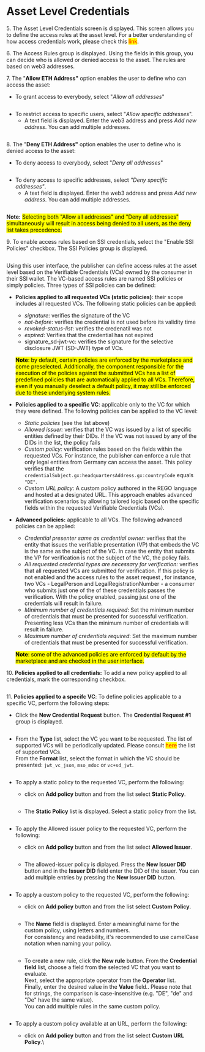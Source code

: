 # Asset Level Credentials

5\. The Asset Level Credentials screen is displayed. This screen allows you to define the access rules at the asset level. For a better understanding of how access credentials work, please check this <mark style="color:red;">link</mark>.

6\. The Access Rules group is displayed. Using the fields in this group, you can decide who is allowed or denied access to the asset. The rules are based on web3 addresses.

7\. The "**Allow ETH Address"** option enables the user to define  who can access the asset:&#x20;

* To grant access to everybody, select "_Allow all addresses_"

<figure><img src="../../../.gitbook/assets/image (1).png" alt=""><figcaption></figcaption></figure>



* To restrict access to specific users, select "_Allow specific addresses_".&#x20;
  * A text field is displayed. Enter the web3 address and press _Add new address_. You can add multiple addresses.&#x20;

<figure><img src="../../../.gitbook/assets/image.png" alt=""><figcaption></figcaption></figure>



8\. The "**Deny ETH Address"** option enables the user to define  who is denied access to the asset:&#x20;

* To deny access to everybody, select "_Deny all addresses_"

<figure><img src="../../../.gitbook/assets/image (2).png" alt=""><figcaption></figcaption></figure>

* To deny access to specific addresses, select _"Deny specific addresses"_.
  * A text field is displayed. Enter the web3 address and press _Add new address_. You can add multiple addresses.

<figure><img src="../../../.gitbook/assets/image (3).png" alt=""><figcaption></figcaption></figure>



**Note:** <mark style="color:$info;background-color:$info;">Selecting both "Allow all addresses" and "Deny all addresses" simultaneously will result in access being denied to all users, as the deny list takes precedence.</mark>



9\. To enable access rules based on SSI credentials, select the "Enable SSI Policies" checkbox. The SSI Policies group is displayed.

<figure><img src="../../../.gitbook/assets/image (18).png" alt=""><figcaption></figcaption></figure>

Using this user interface, the publisher can define access rules at the asset level based on the Verifiable Credentials (VCs) owned by the consumer in their SSI wallet. The VC-based access rules are named SSI policies or simply policies. Three types of SSI policies can be defined:

*   **Policies applied to all requested VCs (static policies)**: their scope includes all requested VCs. The following static policies can be applied:

    * _signature_: verifies the signature of the VC
    * _not-before_: verifies the credential is not used before its validity time
    * _revoked-status-list_: verifies the credenatil was not&#x20;
    * _expired_: Verifies that the credential has not expired
    * signature\_sd-jwt-vc: verifies the signature for the selective disclosure JWT (SD-JWT) type of VCs.

    <mark style="color:$info;background-color:$info;">**Note**</mark><mark style="color:$info;background-color:$info;">: by default, certain policies are enforced by the marketplace and come preselected. Additionally, the component responsible for the execution of the policies against the submitted VCs has a list of predefined policies that are automatically applied to all VCs. Therefore, even if you manually deselect a default policy, it may still be enforced due to these underlying system rules.</mark>
* **Policies applied to a specific VC**: applicable only to the VC for which they were defined. The following policies can be applied to the VC level:
  * _Static policies_ (see the list above)
  * &#x20;_Allowed issuer:_ verifies that the VC was issued by a list of specific entities defined by their DIDs. If the VC was not issued by any of the DIDs in the list, the policy fails
  * _Custom policy:_  verification rules based on the fields within the requested VCs. For instance, the publisher can enforce a rule that only legal entities from Germany can access the asset. This policy verifies that the `credentialSubject.gx:headquartersAddress.gx:countryCode` equals `"DE"`.
  * _Custom URL policy_: A custom policy authored in the REGO language and hosted at a designated URL. This approach enables advanced verification scenarios by allowing tailored logic based on the specific fields within the requested Verifiable Credentials (VCs).
*   **Advanced policies:** applicable to all VCs. The following advanced policies can be applied:

    * _Credential presenter same as credential owner:_ verifies that the entity that issues the verifiable presentation (VP) that embeds the VC is the same as the subject of the VC. In case the entity that submits the VP for verification is not the subject of the VC, the policy fails.&#x20;
    * _All requested credential types are necessary for verification:_ verifies that all requested VCs are submitted for verification. If this policy is not enabled and the access rules to the asset request , for instance, two VCs - LegalPerson and LegalRegistrationNumber - a consumer who submits just one of the of these credentials passes the verification. With the policy enabled, passing just one of the credentials will result in failure. &#x20;
    * _Minimum number of credentials required_: Set the minimum number of credentials that must be presented for successful verification. Presenting less VCs than the minimum number of credentials will result in failure.&#x20;
    * _Maximum number of credentials required_: Set the maximum number of credentials that must be presented for successful verification.

    <mark style="color:$info;background-color:$info;">**Note**</mark><mark style="color:$info;background-color:$info;">: some of the advanced policies are enforced by default by the marketplace and are checked in the user interface.</mark>



10\. **Policies applied to all credentials:** To add a new policy applied to all credentials, mark the corresponding checkbox.

<figure><img src="../../../.gitbook/assets/image (21).png" alt=""><figcaption></figcaption></figure>

11\. **Policies applied to a specifc VC**: To define policies applicable to a specific VC, perform the following steps:&#x20;

* Click the **New Credential Request** button. The **Credential Request #1** group is displayed.

<figure><img src="../../../.gitbook/assets/image (22).png" alt=""><figcaption></figcaption></figure>



* From the **Type** list, select the VC you want to be requested. The list of supported VCs will be periodically updated. Please consult <mark style="color:red;">here</mark> the list of supported VCs.  \
  From the **Format** list, select the format in which the VC should be presented: `jwt_vc_json`, `mso_mdoc` or `vc+sd_jwt`.&#x20;

<figure><img src="../../../.gitbook/assets/image (25).png" alt=""><figcaption></figcaption></figure>

*   To apply a static policy to the requested VC, perform the following:

    *   click on **Add policy** button and from the list select **Static Policy**.

        <figure><img src="../../../.gitbook/assets/image (27).png" alt=""><figcaption></figcaption></figure>



    *   The **Static Policy** list is displayed. Select a static policy from the list.

        <figure><img src="../../../.gitbook/assets/image (28).png" alt=""><figcaption></figcaption></figure>



*   To apply the Allowed issuer policy to the requested VC, perform the following:

    *   click on **Add policy** button and from the list select **Allowed Issuer**.

        <figure><img src="../../../.gitbook/assets/image (29).png" alt=""><figcaption></figcaption></figure>



    *   The allowed-issuer policy is diplayed. Press the **New Issuer DID** button and in the **Issuer DID** field enter the DID of the issuer. You can add multiple entries by pressing the **New Issuer DID** button.

        <figure><img src="../../../.gitbook/assets/image (30).png" alt=""><figcaption></figcaption></figure>



*   To apply a custom policy to the requested VC, perform the following:

    *   click on **Add policy** button and from the list select **Custom Policy**.

        <figure><img src="../../../.gitbook/assets/image (32).png" alt=""><figcaption></figcaption></figure>



    *   The **Name** field is displayed. Enter a meaningful name for the custom policy, using letters and numbers. \
        For consistency and readability, it's recommended to use camelCase notation when naming your policy.

        <figure><img src="../../../.gitbook/assets/image (33).png" alt=""><figcaption></figcaption></figure>



    *   To create a new rule, click the **New rule** button. From the **Credential field** list, choose a field from the selected VC that you want to evaluate. \
        Next, select the appropriate operator from the **Operator** list.        \
        Finally, enter the desired value in the **Value** field.. Please note that for strings, the comparison is case-insensitive (e.g. "DE", "de" and "De" have the same value).\
        You can add multiple rules in the same custom policy.

        <figure><img src="../../../.gitbook/assets/image (34).png" alt=""><figcaption></figcaption></figure>



* To apply a custom policy available at an URL, perform the following:
  *   click on **Add policy** button and from the list select **Custom URL Policy**.\


      <figure><img src="../../../.gitbook/assets/image (35).png" alt=""><figcaption></figcaption></figure>

